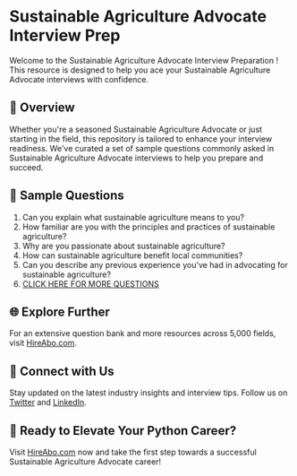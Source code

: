 # Sustainable Agriculture Advocate Interview Prep

Welcome to the Sustainable Agriculture Advocate Interview Preparation ! This resource is designed to help you ace your Sustainable Agriculture Advocate interviews with confidence.

## 🚀 Overview

Whether you're a seasoned Sustainable Agriculture Advocate or just starting in the field, this repository is tailored to enhance your interview readiness. We've curated a set of sample questions commonly asked in Sustainable Agriculture Advocate interviews to help you prepare and succeed.

## 📝 Sample Questions

1. Can you explain what sustainable agriculture means to you?
2. How familiar are you with the principles and practices of sustainable agriculture?
3. Why are you passionate about sustainable agriculture?
4. How can sustainable agriculture benefit local communities?
5. Can you describe any previous experience you've had in advocating for sustainable agriculture?
6. [CLICK HERE FOR MORE QUESTIONS](https://hireabo.com/job/10_4_23/Sustainable%20Agriculture%20Advocate)

## 🌐 Explore Further

For an extensive question bank and more resources across 5,000 fields, visit [HireAbo.com](https://www.hireabo.com).

## 📱 Connect with Us

Stay updated on the latest industry insights and interview tips. Follow us on [Twitter](https://twitter.com/hireabo) and [LinkedIn](https://www.linkedin.com/in/hire-abo-3609972a8/).

## 🚀 Ready to Elevate Your Python Career?

Visit [HireAbo.com](https://www.hireabo.com) now and take the first step towards a successful Sustainable Agriculture Advocate career!